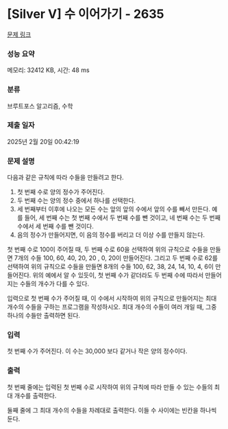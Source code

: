 # [Silver V] 수 이어가기 - 2635 

[문제 링크](https://www.acmicpc.net/problem/2635) 

### 성능 요약

메모리: 32412 KB, 시간: 48 ms

### 분류

브루트포스 알고리즘, 수학

### 제출 일자

2025년 2월 20일 00:42:19

### 문제 설명

<p>다음과 같은 규칙에 따라 수들을 만들려고 한다.</p>

<ol>
	<li>첫 번째 수로 양의 정수가 주어진다.</li>
	<li>두 번째 수는 양의 정수 중에서 하나를 선택한다.</li>
	<li>세 번째부터 이후에 나오는 모든 수는 앞의 앞의 수에서 앞의 수를 빼서 만든다. 예를 들어, 세 번째 수는 첫 번째 수에서 두 번째 수를 뺀 것이고, 네 번째 수는 두 번째 수에서 세 번째 수를 뺀 것이다.</li>
	<li>음의 정수가 만들어지면, 이 음의 정수를 버리고 더 이상 수를 만들지 않는다.</li>
</ol>

<p>첫 번째 수로 100이 주어질 때, 두 번째 수로 60을 선택하여 위의 규칙으로 수들을 만들면 7개의 수들 100, 60, 40, 20, 20 , 0, 20이 만들어진다. 그리고 두 번째 수로 62를 선택하여 위의 규칙으로 수들을 만들면 8개의 수들 100, 62, 38, 24, 14, 10, 4, 6이 만들어진다. 위의 예에서 알 수 있듯이, 첫 번째 수가 같더라도 두 번째 수에 따라서 만들어지는 수들의 개수가 다를 수 있다.</p>

<p>입력으로 첫 번째 수가 주어질 때, 이 수에서 시작하여 위의 규칙으로 만들어지는 최대 개수의 수들을 구하는 프로그램을 작성하시오. 최대 개수의 수들이 여러 개일 때, 그중 하나의 수들만 출력하면 된다.</p>

### 입력 

 <p>첫 번째 수가 주어진다. 이 수는 30,000 보다 같거나 작은 양의 정수이다.</p>

### 출력 

 <p>첫 번째 줄에는 입력된 첫 번째 수로 시작하여 위의 규칙에 따라 만들 수 있는 수들의 최대 개수를 출력한다.</p>

<p>둘째 줄에 그 최대 개수의 수들을 차례대로 출력한다. 이들 수 사이에는 빈칸을 하나씩 둔다.</p>

